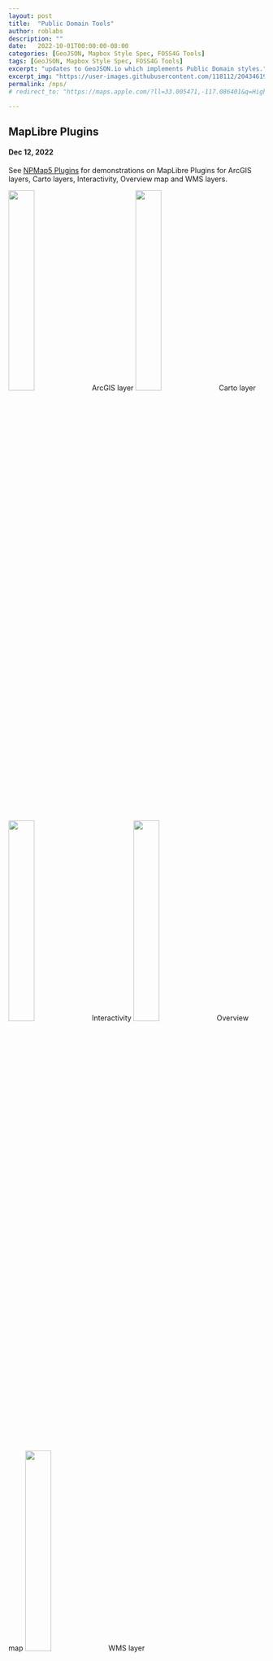 ```yaml
---
layout: post
title:  "Public Domain Tools"
author: roblabs
description: ""
date:   2022-10-01T00:00:00-08:00
categories: [GeoJSON, Mapbox Style Spec, FOSS4G Tools]
tags: [GeoJSON, Mapbox Style Spec, FOSS4G Tools]
excerpt: "updates to GeoJSON.io which implements Public Domain styles."
excerpt_img: "https://user-images.githubusercontent.com/118112/204346193-0b2bf8b8-a5a2-4dda-bee8-8ff3faf7949a.png"
permalink: /nps/
# redirect_to: "https://maps.apple.com/?ll=33.005471,-117.086401&q=High%20Country%20West%20Club"

---
```


## MapLibre Plugins

#### Dec 12, 2022

See [NPMap5 Plugins](https://nationalparkservice.github.io/npmap5-plugins/) for demonstrations on MapLibre Plugins for ArcGIS layers, Carto layers, Interactivity, Overview map and WMS layers.


<img width="31.8%" src="https://raw.githubusercontent.com/nationalparkservice/npmap5-plugins/maplibre-gl-arcgis-rest-source/assets/maplibre-gl-arcgis-rest-source.png">
ArcGIS layer


<img width="31.8%" src="https://raw.githubusercontent.com/nationalparkservice/npmap5-plugins/maplibre-gl-carto-source/assets/Carto-Plugin-OpenStreetMap.png">
Carto layer


<img width="31.8%" src="https://github.com/nationalparkservice/npmap5-plugins/raw/maplibre-gl-interactivity/assets/maplibre-gl-interactivity.png">
Interactivity


<img width="31.8%" src="https://raw.githubusercontent.com/nationalparkservice/npmap5-plugins/maplibre-gl-overview/assets/og-image.png">
Overview map


<img width="31.8%" src="https://raw.githubusercontent.com/nationalparkservice/npmap5-plugins/maplibre-gl-wms-source/assets/NOAA-Snow-Analysis.png" >
WMS layer
     

## Updates to [GeoJSON.io](https://GeoJSON.io)

#### Nov 18, 2022

### Load GeoJSON data from a URL on the internet onto the map.

GeoJSON.io was developed by Mapbox and is *"a quick, simple tool for creating, viewing, and sharing spatial data."* 

It is a perfect way to visualize, test or learn how [GeoJSON](https://geojson.org/) data is created, formatted, styled or inspected.  We have made updates to GeoJSON.io with Mapbox styles from the Public Domain.  See our updates at [RobLabs.com/geojson](https://RobLabs.com/geojson). 

---

<details><summary>➡️ Example:  visualize GeoJSON in Joshua Tree 🗺 </summary>

1.  Say you want to visualize this GeoJSON from Joshua Tree:
    1.  [https://maps.nps.gov/livemaps/api/sites?code=jotr&source=National_DataSet&format=geojson&liveinfo=true&apikey=CfJDEBe7xKJ8v6xZOMkh7AaUGF70dBe3](https://maps.nps.gov/livemaps/api/sites?code=jotr&source=National_DataSet&format=geojson&liveinfo=true&apikey=CfJDEBe7xKJ8v6xZOMkh7AaUGF70dBe3)
2.  You can open a version of GeoJSON.io with Public Domain Styles. — [RobLabs.com/geojson](https://RobLabs.com/geojson)
    1.  Since we are using a Public Domain style, we can make use of the latest Mapbox projections.
    2.  Check out the help section for details on how to import data into this tool
    <!-- 3.  ![](assets/README-2022-11-28-09-44-55.png) -->
3.  Once have opened the app, then paste your GeoJSON URL into Meta, New Window.
    1.  Sub-windows > Meta > 🪟 New Window with GeoJSON URL, then paste your GeoJSON
    2.  Or, Click on this link, which encodes the GeoJSON URL — [https://roblabs.com/geojson/#data=data:text/x-url,https%3A%2F%2Fmaps.nps.gov%2Flivemaps%2Fapi%2Fsites%3Fcode%3Djotr%26source%3DNational_DataSet%26format%3Dgeojson%26liveinfo%3Dtrue%26apikey%3DCfJDEBe7xKJ8v6xZOMkh7AaUGF70dBe3](https://roblabs.com/geojson/#data=data:text/x-url,https%3A%2F%2Fmaps.nps.gov%2Flivemaps%2Fapi%2Fsites%3Fcode%3Djotr%26source%3DNational_DataSet%26format%3Dgeojson%26liveinfo%3Dtrue%26apikey%3DCfJDEBe7xKJ8v6xZOMkh7AaUGF70dBe3)
</details>

<details><summary>➡️ Example: visualize GeoJSON from Natural Earth Data 🗺 </summary>

[Natural Earth Data](https://github.com/nvkelso/natural-earth-vector/blob/master/geojson/ne_110m_admin_0_tiny_countries.geojson) is an example that can be loaded via [GeoJSON](https://raw.githack.com/nvkelso/natural-earth-vector/master/geojson/ne_110m_admin_0_tiny_countries.geojson).

The encoded URL for the Tiny Countries GeoJSON data from Natural Earth

[https://geojson.io/#data=data:text/x-url,https%3A%2F%2Fraw.githack.com%2Fnvkelso%2Fnatural-earth-vector%2Fmaster%2Fgeojson%2Fne_110m_admin_0_tiny_countries.geojson](https://geojson.io/#data=data:text/x-url,https%3A%2F%2Fraw.githack.com%2Fnvkelso%2Fnatural-earth-vector%2Fmaster%2Fgeojson%2Fne_110m_admin_0_tiny_countries.geojson)

</details>

---
<!-- https://developer.apple.com/documentation/webkit/delivering_video_content_for_safari
* For static video files, use H.264-encoded MP4 files.
* Optimize your video playback by making use of low-power mode or by using a short video file in an image element instead of animated GIFs.
* Safari honors the `preload="metadata"`
* Video elements that include `<video autoplay>` play automatically when the video loads in Safari on macOS and iOS, only if those elements also include the playsinline attribute. 
* `autoplay` executes only if the video doesn’t contain an audio track, or if the video element includes the `muted` attribute.
 -->

#### Video 🔈:  *GeoJSON.io with Public Domain Maps*

<figure>
<video controls loop muted playsinline preload="metadata"
    width="61.8%"
    poster="https://github.com/roblabs/keynote/releases/download/GeoJSON.io/RobLabs.com-geojson.poster.png"
  >
    <source 
        src="https://github.com/roblabs/keynote/releases/download/GeoJSON.io/RobLabs.com-geojson.mov" 
        type="video/quicktime"
    >

  <track default kind="captions" srclang="en" label="English"
    src="/assets/vtt/RobLabs.com-geojson.mp3.vtt">
</video>
<figcaption>Demo of the Public Domain maps fork of GeoJSON.io
</figcaption>
</figure>

---

## Park Tiles Style Offramps

#### Oct 3, 2022

*If you have an Atlas style JSON...This Observable Notebook demonstrates how to use Atlas styles in other rendering tools such as QGIS, AGOL, MapLibre or GeoJSON.io[.](https://observablehq.com/@roblabs/park-tiles-style-offramps)*

#### Video:  *Park Tiles Style Offramps*

<figure>
<video controls loop muted playsinline preload="metadata"
    width="61.8%"
    poster="https://github.com/roblabs/roblabs.github.io/releases/download/nps/Park-Tiles-Offramps.png"
  >
    <source 
        src="https://github.com/roblabs/roblabs.github.io/releases/download/nps/Park-Tiles-Offramps.mov" 
        type="video/quicktime"
    >
  <!-- https://github.com/roblabs/roblabs.github.io/releases/tag/nps -->
  <track default kind="captions" srclang="en" label="English" src="">
</video>
<figcaption>Demo of Park Tiles Style Offramps from Observable.
</figcaption>
</figure>
